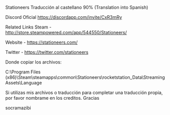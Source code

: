 Stationeers Traducción al castellano 90% (Translation into Spanish)

Discord Oficial https://discordapp.com/invite/CxR3mRy

Related Links
Steam - http://store.steampowered.com/app/544550/Stationeers/

Website - https://stationeers.com/

Twitter - https://twitter.com/stationeers


Donde copiar los archivos:

C:\Program Files (x86)\Steam\steamapps\common\Stationeers\rocketstation_Data\StreamingAssets\Language

Si utilizas mis archivos o traducción para completar una traducción propia, por favor nombrame en los creditos. Gracias

socramazibi